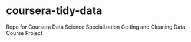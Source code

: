 coursera-tidy-data
==================

Repo for Coursera Data Science Specialization Getting and Cleaning Data Course Project
